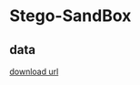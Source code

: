 # Stego-SandBox

## data 
[download url](https://cloud.tsinghua.edu.cn/f/534297a363764ad698d8/?dl=1)
